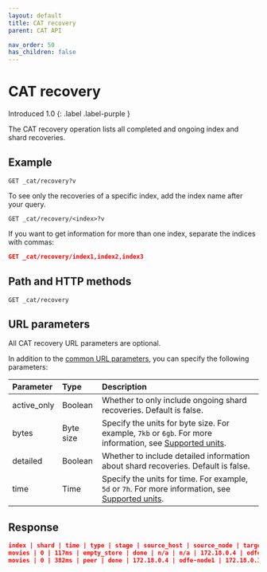 ```yaml
---
layout: default
title: CAT recovery
parent: CAT API

nav_order: 50
has_children: false
---
```


# CAT recovery
Introduced 1.0
{: .label .label-purple }

The CAT recovery operation lists all completed and ongoing index and shard recoveries.

## Example

```
GET _cat/recovery?v
```

To see only the recoveries of a specific index, add the index name after your query.

```
GET _cat/recovery/<index>?v
```

If you want to get information for more than one index, separate the indices with commas:

```json
GET _cat/recovery/index1,index2,index3
```

## Path and HTTP methods

```
GET _cat/recovery
```

## URL parameters

All CAT recovery URL parameters are optional.

In addition to the [common URL parameters]({{site.url}}{{site.baseurl}}/api-reference/cat/index), you can specify the following parameters:

Parameter | Type | Description
:--- | :--- | :---
active_only | Boolean | Whether to only include ongoing shard recoveries. Default is false.
bytes | Byte size | Specify the units for byte size. For example, `7kb` or `6gb`. For more information, see [Supported units]({{site.url}}{{site.baseurl}}/opensearch/units/).
detailed | Boolean | Whether to include detailed information about shard recoveries. Default is false.
time | Time | Specify the units for time. For example, `5d` or `7h`. For more information, see [Supported units]({{site.url}}{{site.baseurl}}/opensearch/units/).

## Response

```json
index | shard | time | type | stage | source_host | source_node | target_host | target_node | repository | snapshot | files | files_recovered | files_percent | files_total | bytes | bytes_recovered | bytes_percent | bytes_total | translog_ops | translog_ops_recovered | translog_ops_percent
movies | 0 | 117ms | empty_store | done | n/a | n/a | 172.18.0.4 | odfe-node1 | n/a | n/a | 0 | 0 | 0.0% | 0 | 0 | 0 | 0.0% | 0 | 0 | 0 | 100.0%
movies | 0 | 382ms | peer | done | 172.18.0.4 | odfe-node1 | 172.18.0.3 | odfe-node2 | n/a | n/a | 1 | 1 |  100.0% | 1 | 208 | 208 | 100.0% | 208 | 1 | 1 | 100.0%
```
